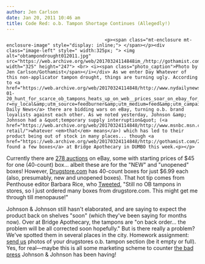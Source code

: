 ```yaml
---
author: Jen Carlson
date: Jan 20, 2011 10:46 am
title: Code Red: o.b. Tampon Shortage Continues (Allegedly!)
---
```


	
										<p><span class="mt-enclosure mt-enclosure-image" style="display: inline;"> </span></p><div class="image-left" style=" width:325px; "> <img alt="obtampondrought012011.jpg" src="https://web.archive.org/web/20170324114848im_/http://gothamist.com/attachments/arts_jen/obtampondrought012011.jpg" width="325" height="247"> <br> <i><span class="photo_caption">Photo by Jen Carlson/Gothamist</span></i></div> As we enter Day Whatever of this non-applicator tampon drought, things are turning ugly. According to <a href="https://web.archive.org/web/20170324114848/http://www.nydailynews.com/ny_local/2011/01/20/2011-01-20_hunt_for_scarce_ob_tampons_heats_up_on_web__prices_soar_on_ebay_for_discontinued.html?r=ny_local&amp;utm_source=feedburner&amp;utm_medium=feed&amp;utm_campaign=Feed:+nydnrss/ny_local+%28NY+Local%29">the Daily News</a> there are bidding wars on eBay, turning o.b. brand loyalists against each other. As we noted yesterday, Johnson &amp; Johnson had a &quot;temporary supply interruption&quot; (<a href="https://web.archive.org/web/20170324114848/http://www.msnbc.msn.com/id/41158668/ns/business-retail/">whatever <em>that</em> means</a>) which has led to their product being out of stock in many places... though <a href="https://web.archive.org/web/20170324114848/http://gothamist.com/2011/01/19/tampons.php">we found a few boxes</a> at Bridge Apothecary in DUMBO this week.<p></p>

<p>Currently there are <a href="https://web.archive.org/web/20170324114848/http://shop.ebay.com/i.html?_nkw=o.b.+tampons&amp;_sacat=0&amp;_odkw=o.b.+tampon&amp;_osacat=0&amp;_trksid=p3286.c0.m270.l1313">278 auctions</a> on eBay, some with starting prices of $45 for one (40-count) box... albeit these are for the &quot;NEW&quot; and &quot;unopened&quot; boxes! However, <a href="https://web.archive.org/web/20170324114848/http://www.drugstore.com/search/search_results.asp?N=0&amp;Ntx=mode%2Bmatchallpartial&amp;Ntk=All&amp;srchtree=1&amp;Ntt=o.b.&amp;Go.x=0&amp;Go.y=0">Drugstore.com</a> has 40-count boxes for just $6.99 each (also, presumably, new and unopened boxes). That hot tip comes from Penthouse editor Barbara Rice, who <a href="https://web.archive.org/web/20170324114848/http://twitter.com/#!/babsrice">Tweeted</a>, &quot;Still no OB tampons in stores, so I just ordered many boxes from drugstore.com. This might get me through till menopause!&quot;</p>

<p>Johnson &amp; Johnson still hasn&apos;t elaborated, and are saying to expect the product back on shelves &quot;soon&quot; (which they&apos;ve been saying for months now). Over at Bridge Apothecary, the tampons are &quot;on back order... the problem will be all corrected soon hopefully.&quot; But is there really a problem? We&apos;ve spotted them in several places in the city. Homework assignment: <a href="https://web.archive.org/web/20170324114848/mailto:photos@gothamist.com">send us</a> photos of your drugstores o.b. tampon section (be it empty or full). Yes, for real&#x2014;maybe this is all some marketing scheme to counter <a href="https://web.archive.org/web/20170324114848/http://www.fiercepharma.com/story/another-jj-recall-another-hit-jjs-image/2011-01-18">the bad press</a> Johnson &amp; Johnson has been having!</p>					
										
									
				